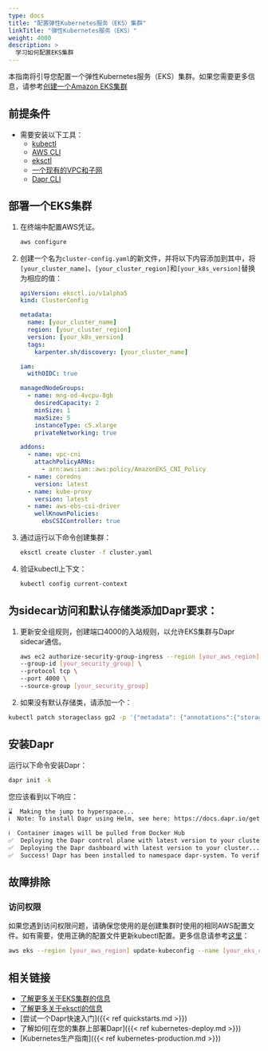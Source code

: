 ```yaml
---
type: docs
title: "配置弹性Kubernetes服务（EKS）集群"
linkTitle: "弹性Kubernetes服务（EKS）"
weight: 4000
description: >
  学习如何配置EKS集群
---
```


本指南将引导您配置一个弹性Kubernetes服务（EKS）集群。如果您需要更多信息，请参考[创建一个Amazon EKS集群](https://docs.aws.amazon.com/eks/latest/userguide/create-cluster.html)

## 前提条件

- 需要安装以下工具：
   - [kubectl](https://kubernetes.io/docs/tasks/tools/)
   - [AWS CLI](https://aws.amazon.com/cli/)
   - [eksctl](https://eksctl.io/)
   - [一个现有的VPC和子网](https://docs.aws.amazon.com/eks/latest/userguide/network_reqs.html)
   - [Dapr CLI](https://docs.dapr.io/getting-started/install-dapr-cli/)

## 部署一个EKS集群

1. 在终端中配置AWS凭证。

   ```bash
   aws configure
   ```

1. 创建一个名为`cluster-config.yaml`的新文件，并将以下内容添加到其中，将`[your_cluster_name]`、`[your_cluster_region]`和`[your_k8s_version]`替换为相应的值：

    ```yaml
    apiVersion: eksctl.io/v1alpha5
    kind: ClusterConfig
    
    metadata:
      name: [your_cluster_name]
      region: [your_cluster_region]
      version: [your_k8s_version]
      tags:
        karpenter.sh/discovery: [your_cluster_name]
    
    iam:
      withOIDC: true
    
    managedNodeGroups:
      - name: mng-od-4vcpu-8gb
        desiredCapacity: 2
        minSize: 1
        maxSize: 5
        instanceType: c5.xlarge
        privateNetworking: true
    
    addons:
      - name: vpc-cni 
        attachPolicyARNs:
          - arn:aws:iam::aws:policy/AmazonEKS_CNI_Policy
      - name: coredns
        version: latest 
      - name: kube-proxy
        version: latest
      - name: aws-ebs-csi-driver
        wellKnownPolicies: 
          ebsCSIController: true
    ```

1. 通过运行以下命令创建集群：

   ```bash
   eksctl create cluster -f cluster.yaml
   ```
   
1. 验证kubectl上下文：

   ```bash
   kubectl config current-context
   ```

## 为sidecar访问和默认存储类添加Dapr要求：

1. 更新安全组规则，创建端口4000的入站规则，以允许EKS集群与Dapr sidecar通信。

   ```bash
   aws ec2 authorize-security-group-ingress --region [your_aws_region] \
   --group-id [your_security_group] \
   --protocol tcp \
   --port 4000 \
   --source-group [your_security_group]
   ```

2. 如果没有默认存储类，请添加一个：

  ```bash
  kubectl patch storageclass gp2 -p '{"metadata": {"annotations":{"storageclass.kubernetes.io/is-default-class":"true"}}}'
  ```

## 安装Dapr

运行以下命令安装Dapr：

```bash
dapr init -k
```

您应该看到以下响应：

```bash
⌛  Making the jump to hyperspace...
ℹ️  Note: To install Dapr using Helm, see here: https://docs.dapr.io/getting-started/install-dapr-kubernetes/#install-with-helm-advanced

ℹ️  Container images will be pulled from Docker Hub
✅  Deploying the Dapr control plane with latest version to your cluster...
✅  Deploying the Dapr dashboard with latest version to your cluster...
✅  Success! Dapr has been installed to namespace dapr-system. To verify, run `dapr status -k' in your terminal. To get started, go here: https://docs.dapr.io/getting-started
```

## 故障排除

### 访问权限

如果您遇到访问权限问题，请确保您使用的是创建集群时使用的相同AWS配置文件。如有需要，使用正确的配置文件更新kubectl配置。更多信息请参考[这里](https://repost.aws/knowledge-center/eks-api-server-unauthorized-error)：

```bash
aws eks --region [your_aws_region] update-kubeconfig --name [your_eks_cluster_name] --profile [your_profile_name]
```

## 相关链接

- [了解更多关于EKS集群的信息](https://docs.aws.amazon.com/eks/latest/userguide/clusters.html)
- [了解更多关于eksctl的信息](https://eksctl.io/getting-started/)
- [尝试一个Dapr快速入门]({{< ref quickstarts.md >}})
- 了解如何[在您的集群上部署Dapr]({{< ref kubernetes-deploy.md >}})
- [Kubernetes生产指南]({{< ref kubernetes-production.md >}})